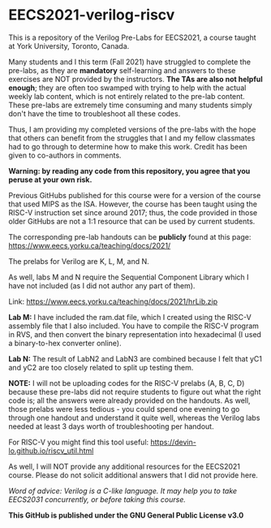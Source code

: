 # EECS2021-verilog-riscv

This is a repository of the Verilog Pre-Labs for EECS2021, a course taught at York University, Toronto, Canada.

Many students and I this term (Fall 2021) have struggled to complete the pre-labs, as they are **mandatory** self-learning and answers to these exercises are NOT provided by the instructors. **The TAs are also not helpful enough**; they are often too swamped with trying to help with the actual weekly lab content, which is not entirely related to the pre-lab content.
These pre-labs are extremely time consuming and many students simply don't have the time to troubleshoot all these codes.

Thus, I am providing my completed versions of the pre-labs with the hope that others can benefit from the struggles that I and my fellow classmates had to go through to determine how to make this work. Credit has been given to co-authors in comments.

**Warning: by reading any code from this repository, you agree that you peruse at your own risk.**

Previous GitHubs published for this course were for a version of the course that used MIPS as the ISA.
However, the course has been taught using the RISC-V instruction set since around 2017; thus, the code provided in those older GitHubs are not a 1:1 resource that can be used by current students.

The corresponding pre-lab handouts can be **publicly** found at this page: https://www.eecs.yorku.ca/teaching/docs/2021/

The prelabs for Verilog are K, L, M, and N.

As well, labs M and N require the Sequential Component Library which I have not included (as I did not author any part of them).

Link: https://www.eecs.yorku.ca/teaching/docs/2021/hrLib.zip

**Lab M:** I have included the ram.dat file, which I created using the RISC-V assembly file that I also included. You have to compile the RISC-V program in RVS, and then convert the binary representation into hexadecimal (I used a binary-to-hex converter online).

**Lab N:** The result of LabN2 and LabN3 are combined because I felt that yC1 and yC2 are too closely related to split up testing them.

**NOTE:** I will not be uploading codes for the RISC-V prelabs (A, B, C, D) because these pre-labs did not require students to figure out what the right code is; all the answers were already provided on the handouts. As well, those prelabs were less tedious - you could spend one evening to go through one handout and understand it quite well, whereas the Verilog labs needed at least 3 days worth of troubleshooting per handout.

For RISC-V you might find this tool useful: https://devin-lo.github.io/riscv_util.html

As well, I will NOT provide any additional resources for the EECS2021 course. Please do not solicit additional answers that I did not provide here.

*Word of advice: Verilog is a C-like language. It may help you to take EECS2031 concurrently, or before taking this course.*

**This GitHub is published under the GNU General Public License v3.0**
